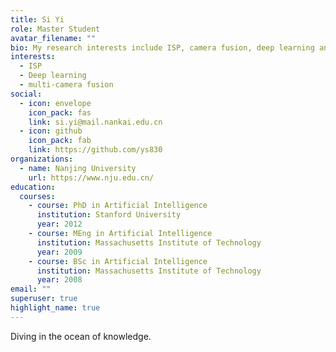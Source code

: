 ```yaml
---
title: Si Yi
role: Master Student
avatar_filename: ""
bio: My research interests include ISP, camera fusion, deep learning and so on.
interests:
  - ISP
  - Deep learning
  - multi-camera fusion
social:
  - icon: envelope
    icon_pack: fas
    link: si.yi@mail.nankai.edu.cn
  - icon: github
    icon_pack: fab
    link: https://github.com/ys830
organizations:
  - name: Nanjing University
    url: https://www.nju.edu.cn/
education:
  courses:
    - course: PhD in Artificial Intelligence
      institution: Stanford University
      year: 2012
    - course: MEng in Artificial Intelligence
      institution: Massachusetts Institute of Technology
      year: 2009
    - course: BSc in Artificial Intelligence
      institution: Massachusetts Institute of Technology
      year: 2008
email: ""
superuser: true
highlight_name: true
---
```

Diving in the ocean of knowledge.